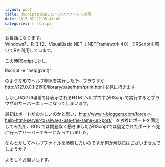 ```yaml
---
layout: post
title: RScriptを経由したヘルプファイルの参照
date: 2015-02-22 05:41:00
categories: r rscript
---
```

<p>お世話になります。<br>
Windows7、R-3.1.2、VisualBasic.NET（.NETFramework 4.0）でRScriptを叩いてRを利用しています。</p>

<p>この時RScriptに対し、</p>

<p>Rscript -e "help(print)"</p>

<p>のような形でヘルプ参照を実行した所、ブラウザがhttp://127.0.0.1:21510/library/base/html/print.html を見に行きます。</p>

<p>しかしRのGUI環境では表示されるHTMLヘルプですがRScriptで実行するとブラウザのサーバーエラーになってしまいます。</p>

<p>最初はポートがおかしいのかと思い、<a href="http://www.r-bloggers.com/force-r-help-html-server-to-always-use-the-same-url-port/" rel="nofollow">http://www.r-bloggers.com/force-r-help-html-server-to-always-use-the-same-url-port/</a>　を参考にポートを固定してみた所、RGUIでは問題なく動きましたがRScriptでは固定されたポートへ見に行ってサーバーエラーになっていました。</p>

<p>なんとかしてヘルプファイルを参照したいのですが何か解決策はございませんでしょうか？</p>

<p>よろしくお願いします。</p>
